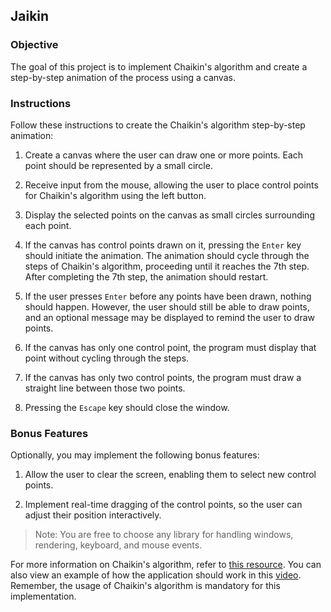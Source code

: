 ## Jaikin

### Objective

The goal of this project is to implement Chaikin's algorithm and create a step-by-step animation of the process using a canvas.

### Instructions

Follow these instructions to create the Chaikin's algorithm step-by-step animation:

1. Create a canvas where the user can draw one or more points. Each point should be represented by a small circle.

2. Receive input from the mouse, allowing the user to place control points for Chaikin's algorithm using the left button.

3. Display the selected points on the canvas as small circles surrounding each point.

4. If the canvas has control points drawn on it, pressing the `Enter` key should initiate the animation. The animation should cycle through the steps of Chaikin's algorithm, proceeding until it reaches the 7th step. After completing the 7th step, the animation should restart.

5. If the user presses `Enter` before any points have been drawn, nothing should happen. However, the user should still be able to draw points, and an optional message may be displayed to remind the user to draw points.

6. If the canvas has only one control point, the program must display that point without cycling through the steps.

7. If the canvas has only two control points, the program must draw a straight line between those two points.

8. Pressing the `Escape` key should close the window.

### Bonus Features

Optionally, you may implement the following bonus features:

1. Allow the user to clear the screen, enabling them to select new control points.

2. Implement real-time dragging of the control points, so the user can adjust their position interactively.

> Note: You are free to choose any library for handling windows, rendering, keyboard, and mouse events.

For more information on Chaikin's algorithm, refer to [this resource](https://www.cs.unc.edu/~dm/UNC/COMP258/LECTURES/Chaikins-Algorithm.pdf). You can also view an example of how the application should work in this [video](https://youtu.be/PbB2eKnA2QI). Remember, the usage of Chaikin's algorithm is mandatory for this implementation.
